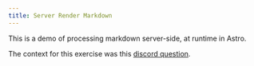 ```yaml
---
title: Server Render Markdown
---
```


This is a demo of processing markdown server-side, at runtime in Astro.

The context for this exercise was this [discord question](https://discord.com/channels/830184174198718474/1324262352748679208).